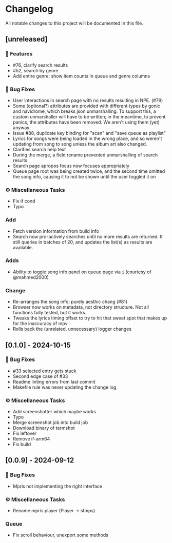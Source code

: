 # Changelog

All notable changes to this project will be documented in this file.

## [unreleased]

### 🚀 Features

- #76, clarify search results
- #52, search by genre
- Add entire genre; show item counts in queue and genre columns

### 🐛 Bug Fixes

- User interactions in search page with no results resulting in NPE. (#79)
- Some (optional?) attributes are provided with different types by gonic and navidrome, which breaks json unmarshalling. To support this, a custom unmarshaller will have to be written; in the meantime, to prevent panics, the attributes have been removed. We aren't using them (yet) anyway.
- Issue #88, duplicate key binding for "scan" and "save queue as playlist"
- Lyrics for songs were being loaded in the wrong place, and so weren't updating from song to song unless the album art also changed.
- Clarifies search help text
- During the merge, a field rename prevented unmarshalling of search results
- Search page apropos focus now focuses appropriately
- Queue page root was being created twice, and the second time omitted the song info, causing it to not be shown until the user toggled it on

### ⚙️ Miscellaneous Tasks

- Fix if cond
- Typo

### Add

- Fetch version information from build info
- Search now pro-actively searches until no more results are returned. It still queries in batches of 20, and updates the list(s) as results are available.

### Adds

- Ability to toggle song info panel on queue page via `i` (courtesy of @mahmed2000)

### Change

- Re-arranges the song info; purely aesthic chang (#81)
- Browser now works on metadata, not directory structure. Not all functions fully tested, but it works.
- Tweaks the lyrics timing offset to try to hit that sweet spot that makes up for the inaccuracy of mpv
- Rolls back the (unrelated, unnecessary) logger changes

## [0.1.0] - 2024-10-15

### 🐛 Bug Fixes

- #33 selected entry gets stuck
- Second edge case of #33
- Readme linting errors from last commit
- Makefile rule was never updating the change log

### ⚙️ Miscellaneous Tasks

- Add screenshotter which maybe works
- Typo
- Merge screenshot job into build job
- Download binary of termshot
- Fix leftover
- Remove if-arm64
- Fix build

## [0.0.9] - 2024-09-12

### 🐛 Bug Fixes

- Mpris not implementing the right interface

### ⚙️ Miscellaneous Tasks

- Rename mpris player (Player -> stmps)

### Queue

- Fix scroll behaviour, unexport some methods

<!-- generated by git-cliff -->
